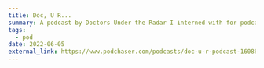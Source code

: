 ```yaml
---
title: Doc, U R...
summary: A podcast by Doctors Under the Radar I interned with for podcast production. I hope this brings people the help they need.
tags:
  - pod
date: 2022-06-05
external_link: https://www.podchaser.com/podcasts/doc-u-r-podcast-1608888
---
```

